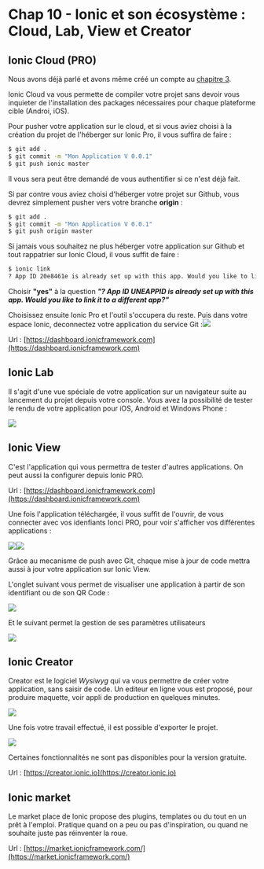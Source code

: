 # Chap 10 - Ionic et son écosystème : Cloud, Lab, View et Creator

## Ionic Cloud \(PRO\)

Nous avons déjà parlé et avons même créé un compte au [chapitre 3](/chap-3-installation-de-ionic-et-premieres-prises-en-main.md).

Ionic Cloud va vous permette de compiler votre projet sans devoir vous inquieter de l'installation des packages nécessaires pour chaque plateforme cible \(Androi, iOS\).

Pour pusher votre application sur le cloud, et si vous aviez choisi à la création du projet de l'héberger sur Ionic Pro, il vous suffira de faire :

```bash
$ git add .
$ git commit -m "Mon Application V 0.0.1"
$ git push ionic master
```

Il vous sera peut être demandé de vous authentifier si ce n'est déjà fait.

Si par contre vous aviez choisi d'héberger votre projet sur Github, vous devrez simplement pusher vers votre branche **origin** :

```bash
$ git add .
$ git commit -m "Mon Application V 0.0.1"
$ git push origin master
```

Si jamais vous souhaitez ne plus héberger votre application sur Github et tout rappatrier sur Ionic Cloud, il vous suffit de faire :

```bash
$ ionic link
? App ID 20e8461e is already set up with this app. Would you like to link it to a different app? Yes
```

Choisir **"yes"** à la question _**"? App ID UNEAPPID is already set up with this app. Would you like to link it to a different app?"**_

Choisissez ensuite Ionic Pro et l'outil s'occupera du reste. Puis dans votre espace Ionic, deconnectez votre application du service Git :![](/assets/ionic_pro_git.png)



Url : [https://dashboard.ionicframework.com](https://dashboard.ionicframework.com)

## Ionic Lab

Il s'agit d'une vue spéciale de votre application sur un navigateur suite au lancement du projet depuis votre console. Vous avez la possibilité de tester le rendu de votre application pour iOS, Android et Windows Phone :

![](/assets/ionic_lab.png)

## Ionic View

C'est l'application qui vous permettra de tester d'autres applications. On peut aussi la configurer depuis Ionic PRO.

Url : [https://dashboard.ionicframework.com](https://dashboard.ionicframework.com)

Une fois l'application téléchargée, il vous suffit de l'ouvrir, de vous connecter avec vos idenfiants Ionci PRO, pour voir s'afficher vos différentes applications :

![](/assets/ionic_view_duck_1.png)![](/assets/ionic_view_duck_2.png)

Grâce au mecanisme de push avec Git, chaque mise à jour de code mettra aussi à jour votre application sur Ionic View.

L'onglet suivant vous permet de visualiser une application à partir de son identifiant ou de son QR Code :

![](/assets/ionic_view_duck_4.png)

Et le suivant permet la gestion de ses paramètres utilisateurs

![](/assets/ionic_view_duck_5.png)

## Ionic Creator

Creator est le logiciel _Wysiwyg_ qui va vous permettre de créer votre application, sans saisir de code. Un editeur en ligne vous est proposé, pour produire maquette, voir appli de production en quelques minutes.

![](/assets/screen_creator.png)

Une fois votre travail effectué, il est possible d'exporter le projet.

![](/assets/ionic_creator_3.png)

Certaines fonctionnalités ne sont pas disponibles pour la version gratuite.

Url : [https://creator.ionic.io](https://creator.ionic.io)

## Ionic market

Le market place de Ionic propose des plugins, templates ou du tout en un prêt à l'emploi. Pratique quand on a peu ou pas d'inspiration, ou quand ne souhaite juste pas réinventer la roue.

Url  : [https://market.ionicframework.com/](https://market.ionicframework.com/)

